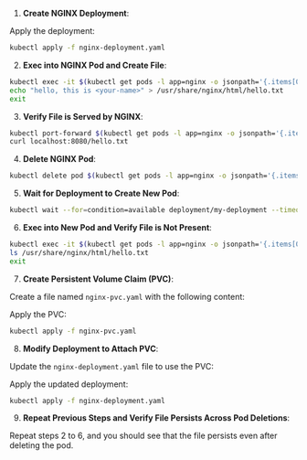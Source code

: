 
1. **Create NGINX Deployment**:


Apply the deployment:

```bash
kubectl apply -f nginx-deployment.yaml
```

2. **Exec into NGINX Pod and Create File**:

```bash
kubectl exec -it $(kubectl get pods -l app=nginx -o jsonpath='{.items[0].metadata.name}') -- /bin/bash
echo "hello, this is <your-name>" > /usr/share/nginx/html/hello.txt
exit
```

3. **Verify File is Served by NGINX**:

```bash
kubectl port-forward $(kubectl get pods -l app=nginx -o jsonpath='{.items[0].metadata.name}') 8080:80
curl localhost:8080/hello.txt
```

4. **Delete NGINX Pod**:

```bash
kubectl delete pod $(kubectl get pods -l app=nginx -o jsonpath='{.items[0].metadata.name}')
```

5. **Wait for Deployment to Create New Pod**:

```bash
kubectl wait --for=condition=available deployment/my-deployment --timeout=300s
```

6. **Exec into New Pod and Verify File is Not Present**:

```bash
kubectl exec -it $(kubectl get pods -l app=nginx -o jsonpath='{.items[0].metadata.name}') -- /bin/bash
ls /usr/share/nginx/html/hello.txt
exit
```

7. **Create Persistent Volume Claim (PVC)**:

Create a file named `nginx-pvc.yaml` with the following content:



Apply the PVC:

```bash
kubectl apply -f nginx-pvc.yaml
```

8. **Modify Deployment to Attach PVC**:

Update the `nginx-deployment.yaml` file to use the PVC:


        

Apply the updated deployment:

```bash
kubectl apply -f nginx-deployment.yaml
```

9. **Repeat Previous Steps and Verify File Persists Across Pod Deletions**:

Repeat steps 2 to 6, and you should see that the file persists even after deleting the pod.
